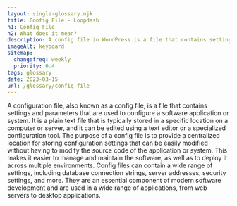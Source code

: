 ```yaml
--- 
layout: single-glossary.njk
title: Config File - Loopdash
h1: Config File
h2: What does it mean?
description: A config file in WordPress is a file that contains settings and configurations for the WordPress installation, such as database connection details, site URL, and security keys.
imageAlt: keyboard
sitemap:
  changefreq: weekly
  priority: 0.4
tags: glossary
date: 2023-03-15
url: /glossary/config-file
---
```


A configuration file, also known as a config file, is a file that contains settings and parameters that are used to configure a software application or system. It is a plain text file that is typically stored in a specific location on a computer or server, and it can be edited using a text editor or a specialized configuration tool. The purpose of a config file is to provide a centralized location for storing configuration settings that can be easily modified without having to modify the source code of the application or system. This makes it easier to manage and maintain the software, as well as to deploy it across multiple environments. Config files can contain a wide range of settings, including database connection strings, server addresses, security settings, and more. They are an essential component of modern software development and are used in a wide range of applications, from web servers to desktop applications.
